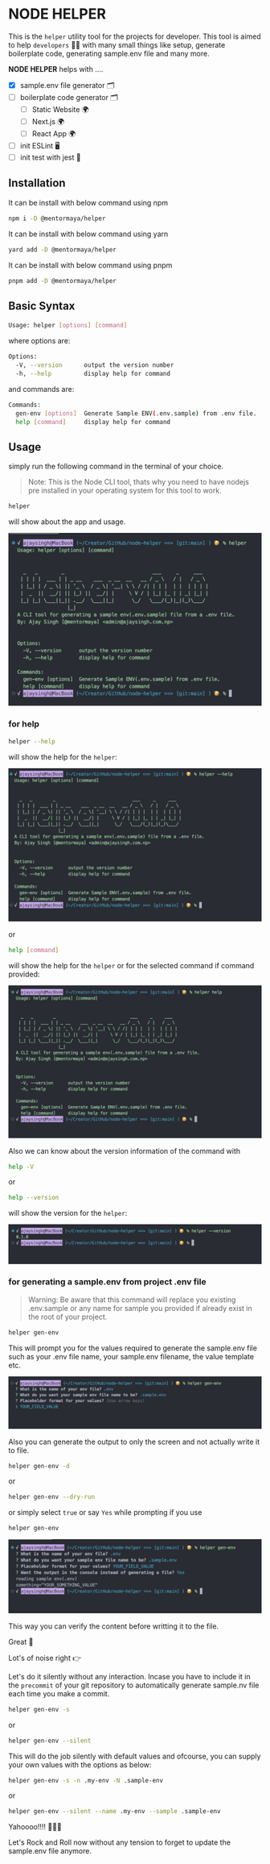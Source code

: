 # NODE HELPER

This is the `helper` utility tool for the projects for developer. This tool is aimed to help `developers` 🧑‍💻 with many small things like setup, generate boilerplate code, generating sample.env file and many more.

**NODE HELPER** helps with ....

- [x] sample.env file generator 🗂️
- [ ] boilerplate code generator 🗂
  - [ ] Static Website 🌍
  - [ ] Next.js 🌍
  - [ ] React App 🌍
- [ ] init ESLint 🖥️
- [ ] init test with jest 🧪

## Installation

It can be install with below command using npm

```bash
npm i -D @mentormaya/helper
```

It can be install with below command using yarn

```bash
yard add -D @mentormaya/helper
```

It can be install with below command using pnpm

```bash
pnpm add -D @mentormaya/helper
```

## Basic Syntax

```bash
Usage: helper [options] [command]
```

where options are:

```bash
Options:
  -V, --version      output the version number
  -h, --help         display help for command
```

and commands are:

```bash
Commands:
  gen-env [options]  Generate Sample ENV(.env.sample) from .env file.
  help [command]     display help for command
```

## Usage

simply run the following command in the terminal of your choice.

>Note: This is the Node CLI tool, thats why you need to have nodejs pre installed in your operating system for this tool to work.

```bash
helper
```

will show about the app and usage.

![basic usage of helper](/images/helper.png "helper command preview")

### for help

```bash
helper --help
```

will show the help for the `helper`:

![help with options](/images/help-option.png "help option preview")

or

```bash
help [command]
```

will show the help for the `helper` or for the selected command if command provided:

![help with options](/images/help-command.png "help option preview")

Also we can know about the version information of the command with

```bash
help -V
```

or

```bash
help --version
```

will show the version for the `helper`:

![help with options](/images/version.png "help option preview")

### for generating a sample.env from project .env file

>Warning: Be aware that this command will replace you existing .env.sample or any name for sample you provided if already exist in the root of your project.

```bash
helper gen-env
```

This will prompt you for the values required to generate the sample.env file such as your .env file name, your sample.env filename, the value template etc.

![sample env generator](/images/gen-env.png "gen-env preview")

Also you can generate the output to only the screen and not actually write it to file.

```bash
helper gen-env -d
```

or 

```bash
helper gen-env --dry-run
```

or simply select `true` or say `Yes` while prompting if you use

```bash
helper gen-env
```

![sample env generator](/images/gen-env-console.png "gen-env preview")

This way you can verify the content before writting it to the file.

Great 🥳

Lot's of noise right 👉

Let's do it silently without any interaction. Incase you have to include it in the `precommit` of your git repository to automatically generate sample.nv file each time you make a commit.

```bash
helper gen-env -s
```

or 

```bash
helper gen-env --silent
```

This will do the job silently with default values and ofcourse, you can supply your own values with the options as below:

```bash
helper gen-env -s -n .my-env -N .sample-env
```

or

```bash
helper gen-env --silent --name .my-env --sample .sample-env
```

Yahoooo!!!! 🎉🎉🎉

Let's Rock and Roll now without any tension to forget to update the sample.env file anymore.
